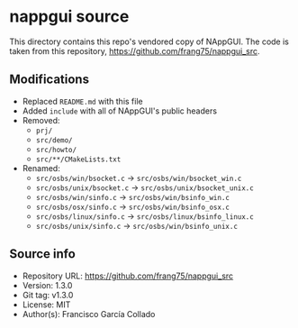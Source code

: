 
# nappgui source

This directory contains this repo's vendored copy of NAppGUI. The code is taken
from this repository, https://github.com/frang75/nappgui_src.

## Modifications

 - Replaced `README.md` with this file
 - Added `include` with all of NAppGUI's public headers
 - Removed:
   - `prj/`
   - `src/demo/`
   - `src/howto/`
   - `src/**/CMakeLists.txt`
 - Renamed:
   - `src/osbs/win/bsocket.c` -> `src/osbs/win/bsocket_win.c`
   - `src/osbs/unix/bsocket.c` -> `src/osbs/unix/bsocket_unix.c`
   - `src/osbs/win/sinfo.c` -> `src/osbs/win/bsinfo_win.c`
   - `src/osbs/osx/sinfo.c` -> `src/osbs/win/bsinfo_osx.c`
   - `src/osbs/linux/sinfo.c` -> `src/osbs/linux/bsinfo_linux.c`
   - `src/osbs/unix/sinfo.c` -> `src/osbs/win/bsinfo_unix.c`

## Source info

- Repository URL: https://github.com/frang75/nappgui_src
- Version: 1.3.0
- Git tag: v1.3.0
- License: MIT
- Author(s): Francisco García Collado
